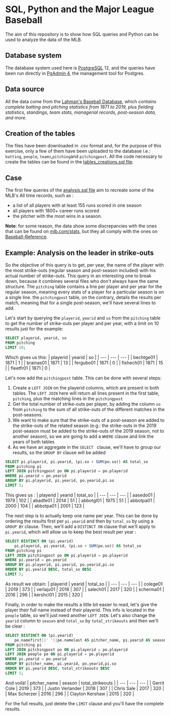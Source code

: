 # SQL, Python and the Major League Baseball
The aim of this repository is to show how SQL queries and Python can be used to analyze the data of the MLB.

## Database system
The database system used here is [PostgreSQL](https://www.postgresql.org/about/) 12, and the queries have been run directly in [PgAdmin 4](https://www.pgadmin.org/), the management tool for Postgres.

## Data source

All the data come from the [Lahman's Baseball Database](http://www.seanlahman.com/baseball-archive/statistics/), which *contains complete batting and pitching statistics from 1871 to 2019, plus fielding statistics, standings, team stats, managerial records, post-season data, and more.*

## Creation of the tables

The files have been downloaded in .csv format and, for the purpose of this exercise, only a few of them have been uploaded to the database i.e.: `batting`, `people`, `teams`,`pitching`and `pitchingpost`. All the code necessary to create the tables can be found in the [tables_creations.sql file](https://github.com/Nicotops/SQL-and-the-Major-League-Baseball/blob/master/tables_creation.sql).

## Case

The first few queries of the [analysis.sql file](https://github.com/Nicotops/SQL-and-the-Major-League-Baseball/blob/master/analysis.sql) aim to recreate some of the MLB's All time records, such as :
- a list of all players with at least 155 runs scored in one season
- all players with 1800+ career runs scored 
- the pitcher with the most wins in a season.

**Note**: for some reason, the data show some discrepancies with the ones that can be found on [mlb.com/stats](https://www.mlb.com/stats/), but they all comply with the ones on [Baseball-Reference](https://www.baseball-reference.com/).

## Example: Analysis on the leader in strike-outs

So the objective of this query is to get, per year, the name of the player with the most strike-outs (regular season and post-season included) with his actual number of strike-outs.
This query in an interesting one to break down, because it combines several files who don't always have the same structure. The ```pitching``` table contains a line per player and per year for the regular season, meaning every stats of a player for a particular season is on a single line. the ```pitchingpost``` table, on the contrary, details the results per match, meaning that for a single post-season, we'll have several lines to add. 

Let's start by querying the ```playerid```, ```yearid``` and ```so``` from the ```pitching``` table to get the number of strike-outs per player and per year, with a limit on 10 results just for the example:
```sql
SELECT playerid, yearid, so
FROM pitching
LIMIT 10;
```

Which gives us this:
|	playerid	|	yearid	|	so	|
|		---		|	---		|	---	|
|	bechtge01	|	1871	|	1	|
|	brainas01	|	1871	|	13	|
|	fergubo01	|	1871	|	0	|
|	fishech01	|	1871	|	15	|
|	fleetfr01	|	1871	|	0	|

Let's now add the ```pitchingpost``` table. This can be done with several steps:
1. Create a ```LEFT JOIN``` on the playerid columns, which are present in both tables. The ```LEFT JOIN``` here will return all lines present in the first table, ```pitching```, plus the matching lines in the ```pitchingpost```
2. Get the total number of strike-outs per player, by adding the column ```so``` from ```pitching``` to the sum of all strike-outs of the different matches in the post-seasons.
3. We want to make sure that the strike-outs of a post-season are added to the strike-outs of the related season (e.g.: the strike-outs in the 2019 post-season must be added to the strike-outs of the 2019 season, not to another season), so we are going to add a ```WHERE``` clause and link the years of both tables
4. As we have an aggregate in the ```SELECT ``` clause, we'll have to group our results, so the ```GROUP BY``` clause will be added
 

 ```sql
SELECT pi.playerid, pi.yearid, (pi.so + SUM(po.so)) AS total_so
FROM pitching pi
LEFT JOIN pitchingpost po ON pi.playerid = po.playerid
WHERE pi.yearid = po.yearid
GROUP BY pi.playerid, pi.yearid, po.yearid,pi.so
LIMIT 5;
```
This gives us :
|	playerid	|	yearid	|	total_so	|
|		---		|		---	|	---	|
|	aasedo01	|	1979	|	102	|
|	abadfe01	|	2014	|	51	|
|	abbotgl01	|	1975	|	51	|
|	abbotpa01	|	2000	|	104	|
|	abbotpa01	|	2001	|	123	|

The next step is to actually keep one name per year. This can be done by ordering the results first per ```pi.yearid``` and then by ```total_so``` by using a ```GROUP BY``` clause. Then, we'll add a ```DISTINCT ON``` clause that we'll apply to ```pi.yearid```, which will allow us to keep the best result per year :
```sql
SELECT DISTINCT ON (pi.yearid)
	pi.playerid, pi.yearid, (pi.so + SUM(po.so)) AS total_so
FROM pitching pi
LEFT JOIN pitchingpost po ON pi.playerid = po.playerid
WHERE pi.yearid = po.yearid
GROUP BY pi.playerid, pi.yearid, po.yearid,pi.so
ORDER BY pi.yearid DESC, total_so DESC
LIMIT 5;
```

As result we obtain:
|	playerid	|	yearid	|	total_so	|
|		---		|	---		| ---	|
|	colege01	|	2019	|	373	|
|	verlaju01	|	2018	|	307	|
|	salech01	|	2017	|	320	|
|	scherma01	|	2016	|	296	|
|	kershcl01	|	2015	|	320	|

Finally, in order to make the results a litlle bit easier to read, let's give the player their full name instead of their playerid. This info is located in the ```people``` table, so we'll just need another ```LEFT JOIN```. Let's also change the ```yearid``` column to ```season``` and ```total_so``` by ```total_strikeouts``` and then we'll be clear :

```sql
SELECT DISTINCT ON (pi.yearid)
	pe.namefirst||' '||pe.namelast AS pitcher_name, pi.yearid AS season, (pi.so + SUM(po.so)) AS total_strikeouts
FROM pitching pi
LEFT JOIN pitchingpost po ON pi.playerid = po.playerid
LEFT JOIN people pe ON pi.playerid = pe.playerid
WHERE pi.yearid = po.yearid
GROUP BY pitcher_name, pi.yearid, po.yearid,pi.so
ORDER BY pi.yearid DESC, total_strikeouts DESC
LIMIT 5;
```

And voilà!
|	pitcher_name	|	season	|	total_strikeouts	|
|		---			|	---		|	---	|
|	Gerrit Cole	|	2019	|	373	|
|	Justin Verlander	|	2018	|	307	|
|	Chris Sale	|	2017	|	320	|
|	Max Scherzer	|	2016	|	296	|
|	Clayton Kershaw	|	2015	|	320	|

For the full results, just delete the ```LIMIT``` clause and you'll have the complete results.
